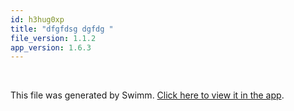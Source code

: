 ```yaml
---
id: h3hug0xp
title: "dfgfdsg dgfdg "
file_version: 1.1.2
app_version: 1.6.3
---
```




<br/>

This file was generated by Swimm. [Click here to view it in the app](https://swimm-web-app.web.app/repos/Z2l0aHViJTNBJTNBYm9vdHN0cmFwJTNBJTNBSWRpdFllZ2VyU3dpbW0=/docs/h3hug0xp).
